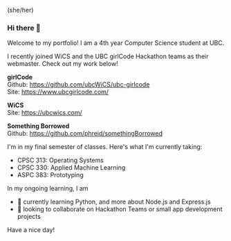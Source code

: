 (she/her)

### Hi there 👋

Welcome to my portfolio! I am a 4th year Computer Science student at UBC. 

I recently joined WiCS and the UBC girlCode Hackathon teams as their webmaster. Check out my work below!

**girlCode**\
Github: https://github.com/ubcWiCS/ubc-girlcode \
Site: https://www.ubcgirlcode.com/

**WiCS**\
Site: https://ubcwics.com/

**Something Borrowed**\
Github: https://github.com/phreid/somethingBorrowed

I'm in my final semester of classes. Here's what I'm currently taking:
- CPSC 313: Operating Systems
- CPSC 330: Applied Machine Learning
- ASPC 383: Prototyping

In my ongoing learning, I am
- 🌱 currently learning Python, and more about Node.js and Express.js
- 👯 looking to collaborate on Hackathon Teams or small app development projects

Have a nice day! 

